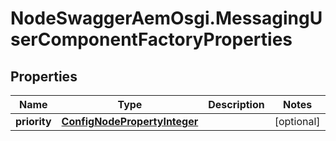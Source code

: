 # NodeSwaggerAemOsgi.MessagingUserComponentFactoryProperties

## Properties

Name | Type | Description | Notes
------------ | ------------- | ------------- | -------------
**priority** | [**ConfigNodePropertyInteger**](ConfigNodePropertyInteger.md) |  | [optional] 


